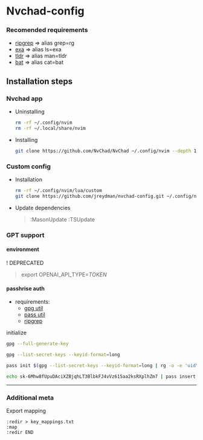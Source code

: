 # Nvchad-config

### Recomended requirements
 * [ripgrep](https://github.com/BurntSushi/ripgrep) => alias grep=rg
 * [exa](https://github.com/ogham/exa) => alias ls=exa
 * [tldr](https://github.com/tldr-pages/tldr) => alias man=tldr
 * [bat](https://github.com/sharkdp/bat) => alias cat=bat

## Installation steps

### Nvchad app
* Uninstalling
    ```bash
    rm -rf ~/.config/nvim
    rm -rf ~/.local/share/nvim
    ```

* Installing
    ```bash
    git clone https://github.com/NvChad/NvChad ~/.config/nvim --depth 1
    ```

### Custom config
* Installation
    ```bash
    rm -rf ~/.config/nvim/lua/custom
    git clone https://github.com/jreydman/nvchad-config.git ~/.config/nvim/lua/custom
    ```
* Update dependencies
    > :MasonUpdate
    > :TSUpdate

### GPT support
#### environment
! DEPRECATED
> export OPENAI_API_TYPE=_TOKEN_

#### passhrise auth
 * requirements:
    * [gpg util](https://gnupg.org)
    * [pass util](https://www.passwordstore.org)
    * [ripgrep](#recomended-requirements)

initialize
```bash
gpg --full-generate-key

gpg --list-secret-keys --keyid-format=long

pass init $(gpg --list-secret-keys --keyid-format=long | rg -o -e 'uid\s+[^\n]+' | rg -o -e '<([^>]+)>' --replace '$1')

echo 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 | pass insert --echo --force test/t/token
```

---

### Additional meta

Export mapping
```vim
:redir > key_mappings.txt
:map
:redir END
```
